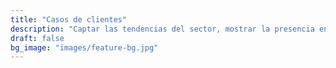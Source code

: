```yaml
---
title: "Casos de clientes"
description: "Captar las tendencias del sector, mostrar la presencia en el mercado y los logros de cooperación."
draft: false
bg_image: "images/feature-bg.jpg"
---
```

